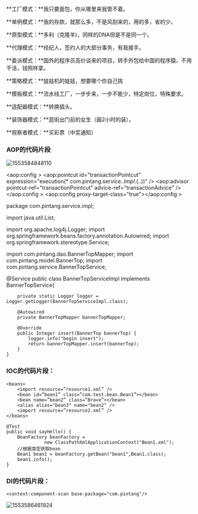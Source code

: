 **工厂模式：**我只要面包，你从哪里来我管不着。

**单例模式：**我的存款，就那么多，不是风刮来的，用的多，省的少。

**原型模式：**多利（克隆羊)，同样的DNA但是不是同一个。

**代理模式：**经纪人，签约人的大部分事务，有我接手。

**委派模式：**国外的程序员高价谈来的项目，转手外包给中国的程序猿，不用干活，钱照样拿。

**策略模式：**娃娃机的娃娃，想要哪个你自己挑

**模板模式：**流水线工厂，一步步来，一步不能少，特定岗位，特殊要求。

**适配器模式：**转换插头。

**装饰器模式：**逛街出门前的女生（画2小时的装）。

**观察者模式：**买彩票（中奖通知）



### AOP的代码片段

![1553584848110](F:\学习\咕泡\学习\design-pattern-summarize\1553584848110.png)

<aop:config >
	<aop:pointcut id="transactionPointcut"
					  expression="execution(* com.pintang.service..*Impl.*(..))" />
	<aop:advisor pointcut-ref="transactionPointcut"
					 advice-ref="transactionAdvice" />
</aop:config >
<aop:config proxy-target-class="true"></aop:config >



package com.pintang.service.impl;

import java.util.List;

import org.apache.log4j.Logger;
import org.springframework.beans.factory.annotation.Autowired;
import org.springframework.stereotype.Service;

import com.pintang.dao.BannerTopMapper;
import com.pintang.model.BannerTop;
import com.pintang.service.BannerTopService;

@Service
public class BannerTopServiceImpl implements BannerTopService{

		private static Logger logger = Logger.getLogger(BannerTopServiceImpl.class);
	
		@Autowired
		private BannerTopMapper bannerTopMapper;
		
		@Override
		public Integer insert(BannerTop bannerTop) {
			logger.info("begin insert");
			return bannerTopMapper.insert(bannerTop);
		}
	}
### IOC的代码片段：

```
<beans>
    <import resource=”resource1.xml” />
    <bean id=”bean1” class=”com.test.bean.Bean1”></bean>
    <bean name=”bean2” class=”Brave”></bean>
    <alias alias="bean3" name="bean2" />
    <import resource=”resource2.xml” />
</beans>
```

```
@Test
public void sayHello() {
    BeanFactory beanFactory =
              new ClassPathXmlApplicationContext("Bean1.xml");
    //根据类型获取bean
    Bean1 bean1 = beanFactory.getBean("bean1",Bean1.class);
    bean1.info();
}
```

### DI的代码片段：

<!-- 自动扫描controller包下的所有类，如果@Controller注入为bean -->
    <context:component-scan base-package="com.pintang"/>

![1553586461924](F:\学习\咕泡\学习\design-pattern-summarize\1553586461924.png)